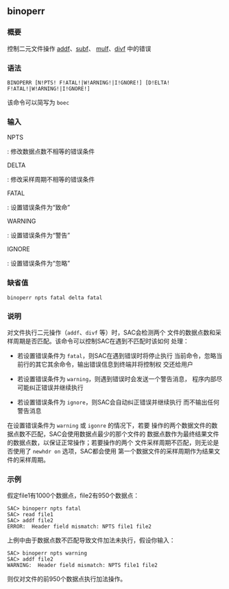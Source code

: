 ## binoperr 

### 概要

控制二元文件操作 [addf](/commands/addf.md)、[subf](/commands/subf.md)、
[mulf](/commands/mulf.md)、[divf](/commands/divf.md) 中的错误

### 语法

``` {.bash}
BINOPERR [N!PTS! F!ATAL!|W!ARNING!|I!GNORE!] [D!ELTA! F!ATAL!|W!ARNING!|I!GNORE!]
```

该命令可以简写为 `boec`

### 输入

NPTS

:   修改数据点数不相等的错误条件

DELTA

:   修改采样周期不相等的错误条件

FATAL

:   设置错误条件为“致命”

WARNING

:   设置错误条件为“警告”

IGNORE

:   设置错误条件为“忽略”

### 缺省值

``` {.bash}
binoperr npts fatal delta fatal
```

### 说明

对文件执行二元操作（`addf`、`divf` 等）时，SAC会检测两个
文件的数据点数和采样周期是否匹配。该命令可以控制SAC在遇到不匹配时该如何
处理：

-   若设置错误条件为 `fatal`，则SAC在遇到错误时将停止执行
    当前命令，忽略当前行的其它其余命令，输出错误信息到终端并将控制权
    交还给用户

-   若设置错误条件为 `warning`，则遇到错误时会发送一个警告消息，
    程序内部尽可能纠正错误并继续执行

-   若设置错误条件为 `ignore`，则SAC会自动纠正错误并继续执行
    而不输出任何警告消息

在设置错误条件为 `warning` 或 `igonre` 的情况下，若要
操作的两个数据文件的数据点数不匹配，SAC会使用数据点最少的那个文件的
数据点数作为最终结果文件的数据点数，以保证正常操作；若要操作的两个
文件采样周期不匹配，则无论是否使用了 `newhdr on` 选项，SAC都会使用
第一个数据文件的采样周期作为结果文件的采样周期。

### 示例

假定file1有1000个数据点，file2有950个数据点：

``` {.bash}
SAC> binoperr npts fatal
SAC> read file1
SAC> addf file2
ERROR:  Header field mismatch: NPTS file1 file2
```

上例中由于数据点数不匹配导致文件加法未执行，假设你输入：

``` {.bash}
SAC> binoperr npts warning
SAC> addf file2
WARNING:  Header field mismatch: NPTS file1 file2
```

则仅对文件的前950个数据点执行加法操作。
